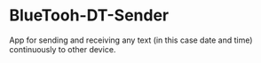 # BlueTooh-DT-Sender
App for sending and receiving any text (in this case date and time) continuously to other device.
